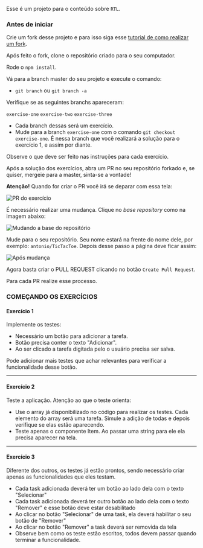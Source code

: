 Esse é um projeto para o conteúdo sobre `RTL`.

### Antes de iniciar

Crie um fork desse projeto e para isso siga esse [tutorial de como realizar um fork](https://guides.github.com/activities/forking/).

Após feito o fork, clone o repositório criado para o seu computador.

Rode o `npm install`.

Vá para a branch master do seu projeto e execute o comando:

- `git branch` ou `git branch -a`

Verifique se as seguintes branchs apareceram:

`exercise-one`
`exercise-two`
`exercise-three`

- Cada branch dessas será um exercício.
- Mude para a branch `exercise-one` com o comando `git checkout exercise-one`. É nessa branch que você realizará a solução para o exercício 1, e assim por diante.

Observe o que deve ser feito nas instruções para cada exercício.

Após a solução dos exercícios, abra um PR no seu repositório forkado e, se quiser, mergeie para a master, sinta-se a vontade!

**Atenção!** Quando for criar o PR você irá se deparar com essa tela:

![PR do exercício](images/example-pr.png)

É necessário realizar uma mudança. Clique no _base repository_ como na imagem abaixo:

![Mudando a base do repositório](images/change-base.png)

Mude para o seu repositório. Seu nome estará na frente do nome dele, por exemplo: `antonio/TicTacToe`. Depois desse passo a página deve ficar assim:

![Após mudança](images/after-change.png)

Agora basta criar o PULL REQUEST clicando no botão `Create Pull Request`.

Para cada PR realize esse processo.

### COMEÇANDO OS EXERCÍCIOS

#### Exercício 1

Implemente os testes:

- Necessário um botão para adicionar a tarefa.
- Botão precisa conter o texto "Adicionar".
- Ao ser clicado a tarefa digitada pelo o usuário precisa ser salva.

Pode adicionar mais testes que achar relevantes para verificar a funcionalidade desse botão.

---

#### Exercício 2

Teste a aplicação. Atenção ao que o teste orienta:

- Use o array já disponibilizado no código para realizar os testes. Cada elemento do array será uma tarefa. Simule a adição de todas e depois verifique se elas estão aparecendo.
- Teste apenas o componente Item. Ao passar uma string para ele ela precisa aparecer na tela.

---

#### Exercício 3

Diferente dos outros, os testes já estão prontos, sendo necessário criar apenas as funcionalidades que eles testam.

- Cada task adicionada deverá ter um botão ao lado dela com o texto "Selecionar"
- Cada task adicionada deverá ter outro botão ao lado dela com o texto "Remover" e esse botão deve estar desabilitado
- Ao clicar no botão "Selecionar" de uma task, ela deverá habilitar o seu botão de "Remover"
- Ao clicar no botão "Remover" a task deverá ser removida da tela
- Observe bem como os teste estão escritos, todos devem passar quando terminar a funcionalidade.
